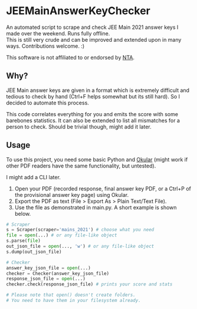 # JEEMainAnswerKeyChecker

An automated script to scrape and check JEE Main 2021 answer keys I made over the weekend. Runs fully offline.\
This is still very crude and can be improved and extended upon in many ways. Contributions welcome. :)

This software is not affiliated to or endorsed by [NTA](https://www.nta.ac.in). 

## Why?

JEE Main answer keys are given in a format which is extremely difficult and tedious to check by hand (Ctrl+F helps somewhat but its still hard). So I decided to automate this process.

This code correlates everything for you and emits the score with some barebones statistics. It can also be extended to list all mismatches for a person to check. Should be trivial though, might add it later.
## Usage

To use this project, you need some basic Python and [Okular](https://okular.kde.org/) (might work if other PDF readers have the same functionality, but untested).

I might add a CLI later.

1. Open your PDF (recorded response, final answer key PDF, or a Ctrl+P of the provisional answer key page) using Okular.
2. Export the PDF as text (File > Export As > Plain Text/Text File).
3. Use the file as demonstrated in main.py. A short example is shown below.

```python
# Scraper
s = Scraper(scraper='mains_2021') # choose what you need
file = open(...) # or any file-like object
s.parse(file)
out_json_file = open(..., 'w') # or any file-like object
s.dump(out_json_file)

# Checker
answer_key_json_file = open(...)
checker = Checker(answer_key_json_file)
response_json_file = open(...)
checker.check(response_json_file) # prints your score and stats

# Please note that open() doesn't create folders.
# You need to have them in your filesystem already.
```